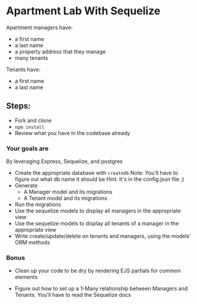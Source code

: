 # Apartment Lab With Sequelize

Apartment managers have:

* a first name
* a last name
* a property address that they manage
* many tenants

Tenants have:

* a first name
* a last name

## Steps: 

* Fork and clone
* `npm install`
* Review what you have in the codebase already

### Your goals are

By leveraging Express, Sequelize, and postgres

* Create the appropriate database with `createdb`
  Note: You'll have to figure out what db name it should be
  Hint: It's in the config.json file ;)
* Generate
  * A Manager model and its migrations
  * A Tenant model and its migrations
* Run the migrations
* Use the sequelize models to display all managers in the appropriate
  view
* Use the sequelize models to display all tenants of a manager in the
  appropriate view
* Write create/update/delete on tenants and managers, using the models'
  ORM methods

### Bonus

* Clean up your code to be dry by rendering EJS partials for common
elements

* Figure out how to set up a 1-Many relationship between Managers and
  Tenants. You'll have to read the Sequelize docs
